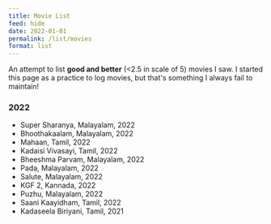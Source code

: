 ```yaml
---
title: Movie List
feed: hide
date: 2022-01-01
permalink: /list/movies
format: list
---
```

An attempt to list **good and better** (<2.5 in scale of 5) movies I saw. I started this page as a practice to log movies, but that's something I always fail to maintain!

### 2022
- Super Sharanya, Malayalam, 2022
- Bhoothakaalam, Malayalam, 2022
- Mahaan, Tamil, 2022
- Kadaisi Vivasayi, Tamil, 2022
- Bheeshma Parvam, Malayalam, 2022
- Pada, Malayalam, 2022
- Salute, Malayalam, 2022
- KGF 2, Kannada, 2022
- Puzhu, Malayalam, 2022
- Saani Kaayidham, Tamil, 2022
- Kadaseela Biriyani, Tamil, 2021